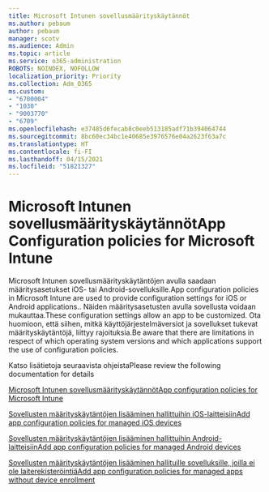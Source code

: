 ```yaml
---
title: Microsoft Intunen sovellusmäärityskäytännöt
ms.author: pebaum
author: pebaum
manager: scotv
ms.audience: Admin
ms.topic: article
ms.service: o365-administration
ROBOTS: NOINDEX, NOFOLLOW
localization_priority: Priority
ms.collection: Adm_O365
ms.custom:
- "6700004"
- "1030"
- "9003770"
- "6709"
ms.openlocfilehash: e37485d6fecab8c0eeb513185adf71b394064744
ms.sourcegitcommit: 8bc60ec34bc1e40685e3976576e04a2623f63a7c
ms.translationtype: HT
ms.contentlocale: fi-FI
ms.lasthandoff: 04/15/2021
ms.locfileid: "51821327"
---
```

# <a name="app-configuration-policies-for-microsoft-intune"></a><span data-ttu-id="0dce1-102">Microsoft Intunen sovellusmäärityskäytännöt</span><span class="sxs-lookup"><span data-stu-id="0dce1-102">App Configuration policies for Microsoft Intune</span></span>

<span data-ttu-id="0dce1-103">Microsoft Intunen sovellusmäärityskäytäntöjen avulla saadaan määritysasetukset iOS- tai Android-sovelluksille.</span><span class="sxs-lookup"><span data-stu-id="0dce1-103">App configuration policies in Microsoft Intune are used to provide configuration settings for iOS or Android applications..</span></span> <span data-ttu-id="0dce1-104">Näiden määritysasetusten avulla sovellusta voidaan mukauttaa.</span><span class="sxs-lookup"><span data-stu-id="0dce1-104">These configuration settings allow an app to be customized.</span></span> <span data-ttu-id="0dce1-105">Ota huomioon, että siihen, mitkä käyttöjärjestelmäversiot ja sovellukset tukevat määrityskäytäntöjä, liittyy rajoituksia.</span><span class="sxs-lookup"><span data-stu-id="0dce1-105">Be aware that there are limitations in respect of which operating system versions and which applications support the use of configuration policies.</span></span>

<span data-ttu-id="0dce1-106">Katso lisätietoja seuraavista ohjeista</span><span class="sxs-lookup"><span data-stu-id="0dce1-106">Please review the following documentation for details</span></span>

[<span data-ttu-id="0dce1-107">Microsoft Intunen sovellusmäärityskäytännöt</span><span class="sxs-lookup"><span data-stu-id="0dce1-107">App configuration policies for Microsoft Intune</span></span>](https://docs.microsoft.com/intune/app-configuration-policies-overview)  

[<span data-ttu-id="0dce1-108">Sovellusten määrityskäytäntöjen lisääminen hallittuihin iOS-laitteisiin</span><span class="sxs-lookup"><span data-stu-id="0dce1-108">Add app configuration policies for managed iOS devices</span></span>](https://docs.microsoft.com/intune/app-configuration-policies-use-ios)  

[<span data-ttu-id="0dce1-109">Sovellusten määrityskäytäntöjen lisääminen hallittuihin Android-laitteisiin</span><span class="sxs-lookup"><span data-stu-id="0dce1-109">Add app configuration policies for managed Android devices</span></span>](https://docs.microsoft.com/intune/app-configuration-policies-use-android)

[<span data-ttu-id="0dce1-110">Sovellusten määrityskäytäntöjen lisääminen hallituille sovelluksille, joilla ei ole laiterekisteröintiä</span><span class="sxs-lookup"><span data-stu-id="0dce1-110">Add app configuration policies for managed apps without device enrollment</span></span>](https://docs.microsoft.com/intune/app-configuration-policies-managed-app)
